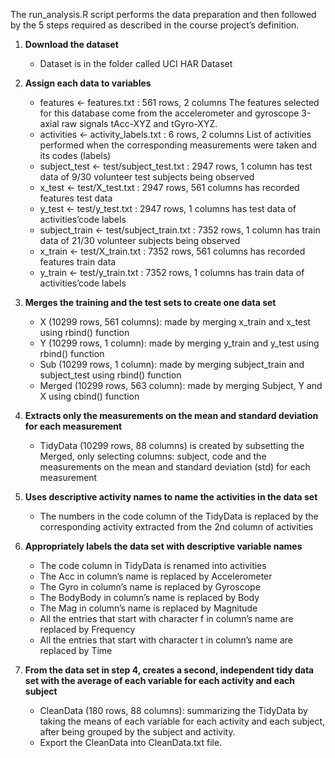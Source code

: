 The run_analysis.R script performs the data preparation and then followed by the 5 steps required as described in the course project’s definition.

 1. **Download the dataset**
    - Dataset is in the folder called UCI HAR Dataset

 2. **Assign each data to variables**
    - features <- features.txt : 561 rows, 2 columns
      The features selected for this database come from the accelerometer and gyroscope 3-axial raw signals tAcc-XYZ and tGyro-XYZ.
    - activities <- activity_labels.txt : 6 rows, 2 columns
      List of activities performed when the corresponding measurements were taken and its codes (labels)
    - subject_test <- test/subject_test.txt : 2947 rows, 1 column
      has test data of 9/30 volunteer test subjects being observed
    - x_test <- test/X_test.txt : 2947 rows, 561 columns
      has recorded features test data
    - y_test <- test/y_test.txt : 2947 rows, 1 columns
      has test data of activities’code labels
    - subject_train <- test/subject_train.txt : 7352 rows, 1 column
      has train data of 21/30 volunteer subjects being observed
    - x_train <- test/X_train.txt : 7352 rows, 561 columns
      has recorded features train data
    - y_train <- test/y_train.txt : 7352 rows, 1 columns
      has train data of activities’code labels

 3. **Merges the training and the test sets to create one data set**
    - X (10299 rows, 561 columns): made by merging x_train and x_test using rbind() function
    - Y (10299 rows, 1 column): made by merging y_train and y_test using rbind() function
    - Sub (10299 rows, 1 column): made by merging subject_train and subject_test using rbind() function
    - Merged (10299 rows, 563 column): made by merging Subject, Y and X using cbind() function

 4. **Extracts only the measurements on the mean and standard deviation for each measurement**
    - TidyData (10299 rows, 88 columns) is created by subsetting the Merged, only selecting columns: subject, code and the measurements on the mean and standard deviation (std) for each measurement

 5. **Uses descriptive activity names to name the activities in the data set**
    - The numbers in the code column of the TidyData is replaced by the corresponding activity extracted from the 2nd column of activities

 6. **Appropriately labels the data set with descriptive variable names**
    - The code column in TidyData is renamed into activities
    - The Acc in column’s name is replaced by Accelerometer
    - The Gyro in column’s name is replaced by Gyroscope
    - The BodyBody in column’s name is replaced by Body
    - The Mag in column’s name is replaced by Magnitude
    - All the entries that start with character f in column’s name are replaced by Frequency
    - All the entries that start with character t in column’s name are replaced by Time

 7. **From the data set in step 4, creates a second, independent tidy data set with the average of each variable for each activity and each subject**
    - CleanData (180 rows, 88 columns): summarizing the TidyData by taking the means of each variable for each activity and each subject, after being grouped by the subject and activity.
    - Export the CleanData into CleanData.txt file.
